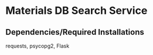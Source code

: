 # Materials DB Search Service  
  
## Dependencies/Required Installations  
requests, psycopg2, Flask